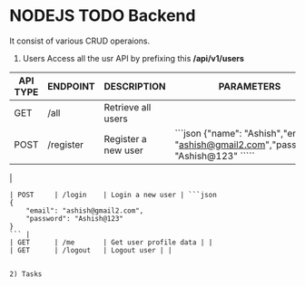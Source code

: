 # NODEJS TODO Backend

It consist of various CRUD operaions.

1. Users
   Access all the usr API by prefixing this **/api/v1/users**

| API TYPE | ENDPOINT  | DESCRIPTION         | PARAMETERS                                                                            |
| -------- | --------- | ------------------- | ------------------------------------------------------------------------------------- |
| GET      | /all      | Retrieve all users  |                                                                                       |
| POST     | /register | Register a new user | ```json {"name": "Ashish","email": "ashish@gmail2.com","password": "Ashish@123" ````` |

|

````|
| POST     | /login    | Login a new user | ```json
{
	"email": "ashish@gmail2.com",
    "password": "Ashish@123"
}
``` |
| GET      | /me       | Get user profile data | |
| GET      | /logout   | Logout user | |


2) Tasks
````
